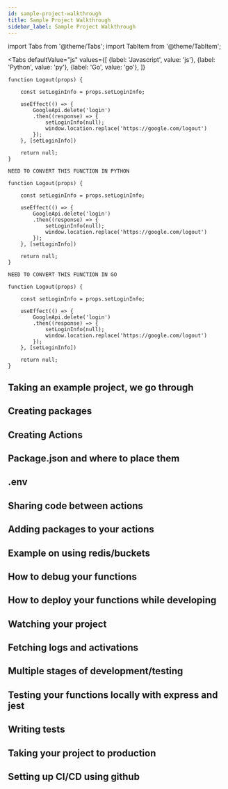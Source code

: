 ```yaml
---
id: sample-project-walkthrough
title: Sample Project Walkthrough
sidebar_label: Sample Project Walkthrough
---
```


import Tabs from '@theme/Tabs';
import TabItem from '@theme/TabItem';

<Tabs
  defaultValue="js"
  values={[
    {label: 'Javascript', value: 'js'},
    {label: 'Python', value: 'py'},
    {label: 'Go', value: 'go'},
  ]}
  >
  <TabItem value="js">

```
function Logout(props) {

    const setLoginInfo = props.setLoginInfo;

    useEffect(() => {
        GoogleApi.delete('login')
        .then((response) => {
            setLoginInfo(null);
            window.location.replace('https://google.com/logout')
        });
    }, [setLoginInfo])

    return null;
}
```

  </TabItem>
  <TabItem value="py">

```
NEED TO CONVERT THIS FUNCTION IN PYTHON

function Logout(props) {

    const setLoginInfo = props.setLoginInfo;

    useEffect(() => {
        GoogleApi.delete('login')
        .then((response) => {
            setLoginInfo(null);
            window.location.replace('https://google.com/logout')
        });
    }, [setLoginInfo])

    return null;
}
```

  </TabItem>
  <TabItem value="go">

```
NEED TO CONVERT THIS FUNCTION IN GO

function Logout(props) {

    const setLoginInfo = props.setLoginInfo;

    useEffect(() => {
        GoogleApi.delete('login')
        .then((response) => {
            setLoginInfo(null);
            window.location.replace('https://google.com/logout')
        });
    }, [setLoginInfo])

    return null;
}
```

  </TabItem>
</Tabs>


## Taking an example project, we go through
## Creating packages
## Creating Actions
## Package.json and where to place them
## .env
## Sharing code between actions
## Adding packages to your actions
## Example on using redis/buckets
## How to debug your functions
## How to deploy your functions while developing
## Watching your project
## Fetching logs and activations
## Multiple stages of development/testing
## Testing your functions locally with express and jest
## Writing tests
## Taking your project to production
## Setting up CI/CD using github
